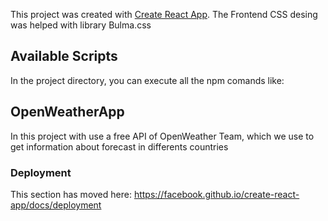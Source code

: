 This project was created with [Create React App](https://github.com/facebook/create-react-app).
The Frontend CSS desing was helped with library Bulma.css
## Available Scripts

In the project directory, you can execute all the npm comands like:

## OpenWeatherApp

In this project with use a free API of OpenWeather Team, which we use to get information about forecast in differents countries

### Deployment

This section has moved here: https://facebook.github.io/create-react-app/docs/deployment

